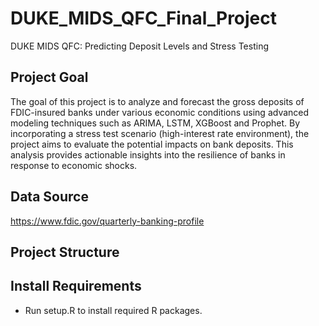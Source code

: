 # DUKE_MIDS_QFC_Final_Project
DUKE MIDS QFC: Predicting Deposit Levels and Stress Testing

## Project Goal

The goal of this project is to analyze and forecast the gross deposits of FDIC-insured banks under various economic conditions using advanced modeling techniques such as ARIMA, LSTM, XGBoost and Prophet. By incorporating a stress test scenario (high-interest rate environment), the project aims to evaluate the potential impacts on bank deposits. This analysis provides actionable insights into the resilience of banks in response to economic shocks.

## Data Source
https://www.fdic.gov/quarterly-banking-profile

## Project Structure


## Install Requirements

- Run setup.R to install required R packages.